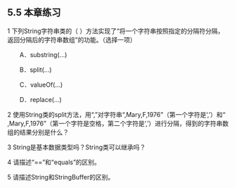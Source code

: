 ## 5.5  本章练习  

1  下列String字符串类的（    ）方法实现了“将一个字符串按照指定的分隔符分隔，返回分隔后的字符串数组”的功能。（选择一项）

&emsp;&emsp;A．substring(...)

&emsp;&emsp;B．split(...)

&emsp;&emsp;C．valueOf(...)

&emsp;&emsp;D．replace(...)

2  使用String类的split方法，用“,”对字符串“,Mary,F,1976”（第一个字符是‘,’）和“ ,Mary,F,1976”（第一个字符是空格，第二个字符是‘,’）进行分隔，得到的字符串数组的结果分别是什么？




3  String是基本数据类型吗？String类可以继承吗？




4  请描述“==”和“equals”的区别。



5  请描述String和StringBuffer的区别。



 
